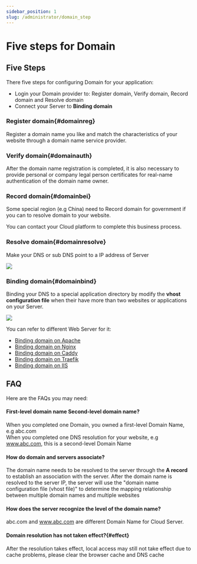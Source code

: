 ```yaml
---
sidebar_position: 1
slug: /administrator/domain_step
---
```


# Five steps for Domain

## Five Steps

There five steps for configuring Domain for your application:   

* Login your Domain provider to: Register domain, Verify domain, Record domain and Resolve domain
* Connect your Server to **Binding domain**

### Register domain{#domainreg}

Register a domain name you like and match the characteristics of your website through a domain name service provider.

### Verify domain{#domainauth}

After the domain name registration is completed, it is also necessary to provide personal or company legal person certificates for real-name authentication of the domain name owner. 

### Record domain{#domainbei}

Some special region (e.g  China) need to Record domain for government if you can to resolve domain to your website.  

You can contact your Cloud platform to complete this business process.  

### Resolve domain{#domainresolve}

Make your DNS or sub DNS point to a IP address of Server  

![](https://libs.websoft9.com/Websoft9/DocsPicture/zh/common/domain-websoft9.png)


### Binding domain{#domainbind}

Binding your DNS to a special application directory by modify the **vhost configuration file** when their have more than two websites or applications on your Server.

![](https://libs.websoft9.com/Websoft9/DocsPicture/zh/apache/apache-vhostui-websoft9.png)

You can refer to different Web Server for it:  

* [Binding domain on Apache](../apache#domain)
* [Binding domain on Nginx](../nginx#domain)
* [Binding domain on Caddy](../caddy#template)
* [Binding domain on Traefik](../traefik#binddomain)
* [Binding domain on IIS](../iis#binddomain)


## FAQ

Here are the FAQs you may need:  

#### First-level domain name Second-level domain name?

When you completed one Domain, you owned a first-level Domain Name, e.g abc.com  
When you completed one DNS resolution for your website, e.g www.abc.com, this is a second-level Domain Name  

#### How do domain and servers associate?

The domain name needs to be resolved to the server through the **A record** to establish an association with the server. After the domain name is resolved to the server IP, the server will use the "domain name configuration file (vhost file)" to determine the mapping relationship between multiple domain names and multiple websites

#### How does the server recognize the level of the domain name?

abc.com and www.abc.com are different Domain Name for Cloud Server.

#### Domain resolution has not taken effect?{#effect}

After the resolution takes effect, local access may still not take effect due to cache problems, please clear the browser cache and DNS cache